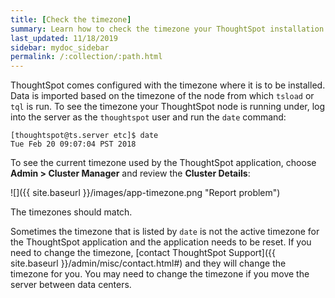 ```yaml
---
title: [Check the timezone]
summary: Learn how to check the timezone your ThoughtSpot installation is running on.
last_updated: 11/18/2019
sidebar: mydoc_sidebar
permalink: /:collection/:path.html
---
```

ThoughtSpot comes configured with the timezone where it is to be installed. Data
is imported based on the timezone of the node from which `tsload` or `tql` is
run. To see the timezone your ThoughtSpot node is running under, log into the
server as the `thoughtspot` user and run the `date` command:

```
[thoughtspot@ts.server etc]$ date
Tue Feb 20 09:07:04 PST 2018
```

To see the current timezone used by the ThoughtSpot application, choose
**Admin > Cluster Manager** and review the **Cluster Details**:

![]({{ site.baseurl }}/images/app-timezone.png "Report problem")


The timezones should match.

Sometimes the timezone that is listed by `date` is not the active timezone for
the ThoughtSpot application and the application needs to be reset. If you need
to change the timezone, [contact ThoughtSpot Support]({{ site.baseurl
}}/admin/misc/contact.html#) and they will change the timezone for you. You may
need to change the timezone if you move the server between data centers.
